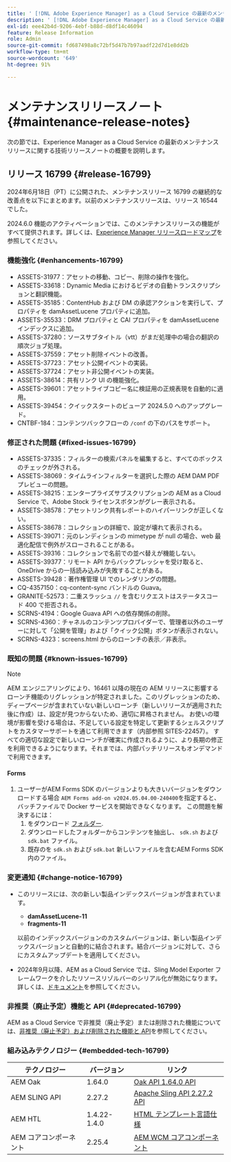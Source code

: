 ```yaml
---
title: ' [!DNL Adobe Experience Manager] as a Cloud Service の最新のメンテナンスリリースノート'
description: ' [!DNL Adobe Experience Manager] as a Cloud Service の最新のメンテナンスリリースノート'
exl-id: eee42b4d-9206-4ebf-b88d-d8df14c46094
feature: Release Information
role: Admin
source-git-commit: fd687498a8c72bf5d47b7b97aadf22d7d1e8dd2b
workflow-type: tm+mt
source-wordcount: '649'
ht-degree: 91%

---
```


# メンテナンスリリースノート {#maintenance-release-notes}

次の節では、Experience Manager as a Cloud Service の最新のメンテナンスリリースに関する技術リリースノートの概要を説明します。

## リリース 16799 {#release-16799}

2024年6月18日（PT）に公開された、メンテナンスリリース 16799 の継続的な改善点を以下にまとめます。以前のメンテナンスリリースは、リリース 16544 でした。

2024.6.0 機能のアクティベーションでは、このメンテナンスリリースの機能がすべて提供されます。詳しくは、[Experience Manager リリースロードマップ](https://experienceleague.adobe.com/ja/docs/experience-manager-release-information/aem-release-updates/update-releases-roadmap)を参照してください。

### 機能強化 {#enhancements-16799}

* ASSETS-31977：アセットの移動、コピー、削除の操作を強化。
* ASSETS-33618：Dynamic Media におけるビデオの自動トランスクリプションと翻訳機能。
* ASSETS-35185：ContentHub および DM の承認アクションを実行して、プロパティを damAssetLucene プロパティに追加。
* ASSETS-35533：DRM プロパティと CAI プロパティを damAssetLucene インデックスに追加。
* ASSETS-37280：ソースサブタイトル（vtt）がまだ処理中の場合の翻訳の順次ジョブ処理。
* ASSETS-37559：アセット削除イベントの改善。
* ASSETS-37723：アセット公開イベントの実装。
* ASSETS-37724：アセット非公開イベントの実装。
* ASSETS-38614：共有リンク UI の機能強化。
* ASSETS-39601：アセットライブコピー名に検証用の正規表現を自動的に適用。
* ASSETS-39454：クイックスタートのビューア 2024.5.0 へのアップグレード。
* CNTBF-184：コンテンツバックフローの `/conf` の下のパスをサポート。

### 修正された問題 {#fixed-issues-16799}

* ASSETS-37335：フィルターの検索パネルを編集すると、すべてのボックスのチェックが外される。
* ASSETS-38069：タイムラインフィルターを選択した際の AEM DAM PDF プレビューの問題。
* ASSETS-38215：エンタープライズサブスクリプションの AEM as a Cloud Service で、Adobe Stock ライセンスボタンがグレー表示される。
* ASSETS-38578：アセットリンク共有レポートのハイパーリンクが正しくない。
* ASSETS-38678：コレクションの詳細で、設定が壊れて表示される。
* ASSETS-39071：元のレンディションの mimetype が null の場合、web 最適化配信で例外がスローされることがある。
* ASSETS-39316：コレクションで名前での並べ替えが機能しない。
* ASSETS-39377：リモート API からバックプレッシャを受け取ると、OneDrive からの一括読み込みが失敗することがある。
* ASSETS-39428：著作権管理 UI でのレンダリングの問題。
* CQ-4357150：cq-content-sync バンドルの Guava。
* GRANITE-52573：二重スラッシュ `//` を含むリクエストはステータスコード 400 で拒否される。
* SCRNS-4194：Google Guava API への依存関係の削除。
* SCRNS-4360：チャネルのコンテンツプロバイダーで、管理者以外のユーザーに対して「公開を管理」および「クイック公開」ボタンが表示されない。
* SCRNS-4323：screens.html からのローンチの表示／非表示。

### 既知の問題 {#known-issues-16799}

>[!NOTE]
> AEM エンジニアリングにより、16461 以降の現在の AEM リリースに影響するローンチ機能のリグレッションが特定されました。このリグレッションのため、ディープページが含まれていない新しいローンチ（新しいリリースが適用された後に作成）は、設定が見つからないため、適切に昇格されません。
> お使いの環境が影響を受ける場合は、不足している設定を特定して更新するシェルスクリプトをカスタマーサポートを通じて利用できます（内部参照 SITES-22457）。
> すべての適切な設定で新しいローンチが確実に作成されるように、より長期の修正を利用できるようになります。それまでは、内部パッチリリースもオンデマンドで利用できます。

#### Forms

1. ユーザーがAEM Forms SDK のバージョンよりも大きいバージョンをダウンロードする場合 `AEM Forms add-on v2024.05.04.00-240400`を指定すると、バッチファイルで Docker サービスを開始できなくなります。 この問題を解決するには：
   1. をダウンロード [フォルダー](/help/forms/assets/sdk_hotfix.zip).
   1. ダウンロードしたフォルダーからコンテンツを抽出し、 `sdk.sh` および `sdk.bat` ファイル。
   1. 既存のを `sdk.sh` および `sdk.bat` 新しいファイルを含むAEM Forms SDK 内のファイル。

### 変更通知 {#change-notice-16799}

* このリリースには、次の新しい製品インデックスバージョンが含まれています。
   * **damAssetLucene-11**
   * **fragments-11**

  以前のインデックスバージョンのカスタムバージョンは、新しい製品インデックスバージョンと自動的に結合されます。結合バージョンに対して、さらにカスタムアップデートを適用してください。

* 2024年9月以降、AEM as a Cloud Service では、Sling Model Exporter フレームワークを介したリソースリゾルバーのシリアル化が無効になります。詳しくは、[ドキュメント](/help/implementing/developing/hybrid/disallow-the-serialization-of-resourceresolvers-via-sling-model-exporter.md)を参照してください。

### 非推奨（廃止予定）機能と API {#deprecated-16799}

AEM as a Cloud Service で非推奨（廃止予定）または削除された機能については、[非推奨（廃止予定）および削除された機能と API](/help/release-notes/deprecated-removed-features.md)を参照してください。

### 組み込みテクノロジー {#embedded-tech-16799}

| テクノロジー | バージョン | リンク |
|---|---|---|
| AEM Oak | 1.64.0 | [Oak API 1.64.0 API](https://www.javadoc.io/doc/org.apache.jackrabbit/oak-api/1.64.0/index.html) |
| AEM SLING API | 2.27.2 | [Apache Sling API 2.27.2 API](https://www.javadoc.io/doc/org.apache.sling/org.apache.sling.api/latest/index.html) |
| AEM HTL | 1.4.22-1.4.0 | [HTML テンプレート言語仕様](https://github.com/adobe/htl-spec) |
| AEM コアコンポーネント | 2.25.4 | [AEM WCM コアコンポーネント](https://github.com/adobe/aem-core-wcm-components) |
